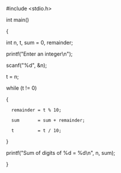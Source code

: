 #include <stdio.h>

int main()

{

   int n, t, sum = 0, remainder;

   printf("Enter an integer\n");

   scanf("%d", &n);

   t = n;

   while (t != 0)

   {

      remainder = t % 10;

      sum       = sum + remainder;

      t         = t / 10;

   }

   printf("Sum of digits of %d = %d\n", n, sum);

}
